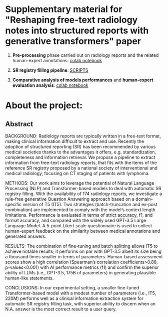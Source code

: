 <h1> Supplementary material for "Reshaping free-text radiology notes into structured reports with generative transformers" paper </h1>

1.  **Pre-processing** phase carried out on radiology reports and the related human-expert annotations: [colab notebook](https://colab.research.google.com/drive/1Ek5iphsgqEY7mvemarQ68hF9GBmNye_b?usp=sharing)

2.  **SR registry filling pipeline**: [SCRIPTS](https://github.com/laurabergomi/NLP_radiology/tree/d6b766bea7c732b0164301f5be428d193c97ed29/SCRIPTS)

3.  **Comparative analysis of models performances** and **human-expert evaluation analysis**: [colab notebook](https://colab.research.google.com/drive/1sOLWuxg_Srh6VRlFvxzCKPBGVgy6Z9ro?usp=sharing)


<h1> About the project:</h1>

<h2>Abstract</h2>
BACKGROUND: Radiology reports are typically written in a free-text format, making clinical information difficult to extract and use. Recently the adoption of structured reporting (SR) has been recommended by various medical societies thanks to the advantages it offers, e.g. standardization, completeness and information retrieval. We propose a pipeline to extract information from free-text radiology reports, that fits with the items of the reference SR registry proposed by a national society of interventional and medical radiology, focusing on CT staging of patients with lymphoma.

METHODS: Our work aims to leverage the potential of Natural Language Processing (NLP) and Transformer-based models to deal with automatic SR registry filling. With the availability of 174 radiology reports, we investigate a rule-free generative Question Answering approach based on a domain-specific version of T5 (IT5). Two strategies (batch-truncation and ex-post combination) are implemented to comply with the model’s context length limitations. Performance is evaluated in terms of strict accuracy, f1, and format accuracy, and compared with the widely used GPT-3.5 Large Language Model. A 5-point Likert scale questionnaire is used to collect human-expert feedback on the similarity between medical annotations and generated answers.

RESULTS: The combination of fine-tuning and batch splitting allows IT5 to achieve notable results; it performs on par with GPT-3.5 albeit its size being a thousand times smaller in terms of parameters. Human-based assessment scores show a high correlation (Spearman’s correlation coefficients>0.88, p-values<0.001) with AI performance metrics (f1) and confirm the superior ability of LLMs (i.e., GPT-3.5, 175B of parameters) in generating plausible human-like statements.

CONCLUSIONS: In our experimental setting, a smaller fine-tuned Transformer-based model with a modest number of parameters (i.e., IT5, 220M) performs well as a clinical information extraction system for automatic SR registry filling task, with superior ability to discern when an N.A. answer is the most correct result to a user query.

